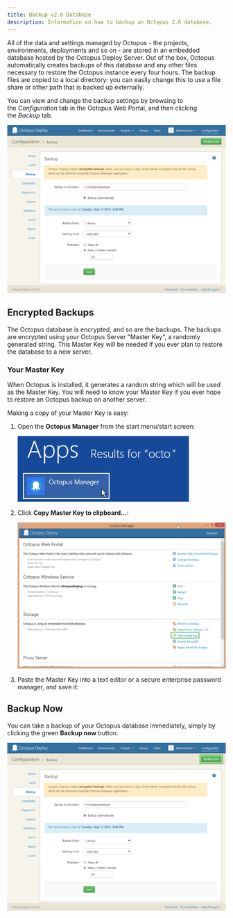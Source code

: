 ```yaml
---
title: Backup v2.6 Database
description: Information on how to backup an Octopus 2.6 database.
---
```


All of the data and settings managed by Octopus - the projects, environments, deployments and so on - are stored in an embedded database hosted by the Octopus Deploy Server. Out of the box, Octopus automatically creates backups of this database and any other files necessary to restore the Octopus instance every four hours. The backup files are copied to a local directory: you can easily change this to use a file share or other path that is backed up externally.

You can view and change the backup settings by browsing to the *Configuration* tab in the Octopus Web Portal, and then clicking the *Backup* tab.

![](images/3277492.png)

## Encrypted Backups

The Octopus database is encrypted, and so are the backups. The backups are encrypted using your Octopus Server "Master Key", a randomly generated string. This Master Key will be needed if you ever plan to restore the database to a new server.

### Your Master Key

When Octopus is installed, it generates a random string which will be used as the Master Key. You will need to know your Master Key if you ever hope to restore an Octopus backup on another server.

Making a copy of your Master Key is easy:

1. Open the **Octopus Manager** from the start menu/start screen:

   ![](images/3277161.png)

2. Click **Copy Master Key to clipboard...**:

   ![](images/3277158.png)

3. Paste the Master Key into a text editor or a secure enterprise password manager, and save it:

## Backup Now

You can take a backup of your Octopus database immediately, simply by clicking the green **Backup now** button.

![](images/3277490.png)
